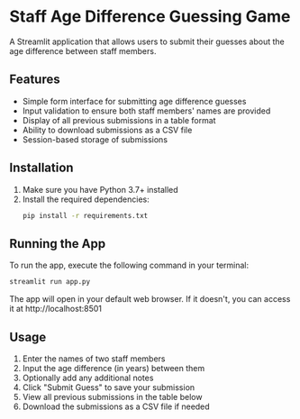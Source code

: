 # Staff Age Difference Guessing Game

A Streamlit application that allows users to submit their guesses about the age difference between staff members.

## Features

- Simple form interface for submitting age difference guesses
- Input validation to ensure both staff members' names are provided
- Display of all previous submissions in a table format
- Ability to download submissions as a CSV file
- Session-based storage of submissions

## Installation

1. Make sure you have Python 3.7+ installed
2. Install the required dependencies:
   ```bash
   pip install -r requirements.txt
   ```

## Running the App

To run the app, execute the following command in your terminal:
```bash
streamlit run app.py
```

The app will open in your default web browser. If it doesn't, you can access it at http://localhost:8501

## Usage

1. Enter the names of two staff members
2. Input the age difference (in years) between them
3. Optionally add any additional notes
4. Click "Submit Guess" to save your submission
5. View all previous submissions in the table below
6. Download the submissions as a CSV file if needed 